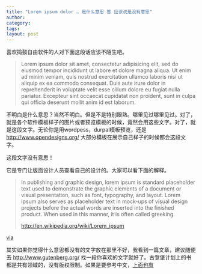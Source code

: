 ```yaml
---
title: "Lorem ipsum dolor … 是什么意思 答 应该说是没有意思"
author:
category: 
tags: 
layout: post
---
```

喜欢捣鼓自由软件的人对下面这段话应该不陌生吧。

<blockquote>

Lorem ipsum dolor sit amet, consectetur adipisicing elit, sed do eiusmod tempor incididunt ut labore et dolore magna aliqua. Ut enim ad minim veniam, quis nostrud exercitation ullamco laboris nisi ut aliquip ex ea commodo consequat. Duis aute irure dolor in reprehenderit in voluptate velit esse cillum dolore eu fugiat nulla pariatur. Excepteur sint occaecat cupidatat non proident, sunt in culpa qui officia deserunt mollit anim id est laborum.

</blockquote>

不明白是什么意思？当然不明白。但是不是特别眼熟。哪里见过哪里见过。对了，就是各个软件模板样子的图片或者预览模板的时候，竟然会用这些文字。对了，就是这段文字。无论你是用wordpess，durpal模板预览，还是 <a href="http://www.opendesigns.org/">http://www.opendesigns.org/</a> 大部分模板在展示自己样子的时候都会这段文字。

这段文字没有意思！

它是专门让版面设计人员查看自己的设计的。大家可以看下面的解释。

<blockquote>

In publishing and graphic design, lorem ipsum is standard placeholder text used to demonstrate the graphic elements of a document or visual presentation, such as font, typography, and layout. Lorem ipsum also serves as placeholder text in mock-ups of visual design projects before the actual words are inserted into the finished product. When used in this manner, it is often called greeking.

<a href="http://en.wikipedia.org/wiki/Lorem_ipsum">http://en.wikipedia.org/wiki/Lorem_ipsum</a>

</blockquote>

<a href="http://www.codejacked.com/lorem-ipsum-generators-for-design-and-testing/">via</a>

其实如果你觉得什么意思都没有的文字放在那里不好，我看到一篇文章，建议随便去 <a href="http://www.gutenberg.org/">http://www.gutenberg.org/</a> 找一段你喜欢的文字就好了。古登堡计划上的书都是共有领域的，没有版权限制。如果是要参考中文，<a href="http://www.gutenberg.org/browse/languages/zh">上面也有</a>


